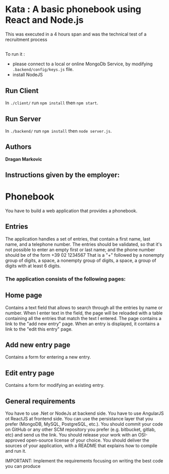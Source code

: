 # Kata : A basic phonebook using React and Node.js
This was executed in a 4 hours span and was the technical test of a recruitment process

## 
To run it :
- please connect to a local or online MongoDb Service, by modifying ` .backend/config/keys.js ` file.
- install NodeJS 

## Run Client
In `./client/` run `npm install` then  `npm start`.

## Run Server
In `./backend/` run `npm install` then  `node server.js`.

## Authors

**Dragan Markovic**


## Instructions given by the employer:

# Phonebook
You have to build a web application that provides a phonebook.

## Entries
The application handles a set of entries, that contain a first name, last name, and a telephone
number.
The entries should be validated, so that it's not possible to enter an empty first or last name; and
the phone number should be of the form
+39 02 1234567
That is a "+" followed by a nonempty group of digits, a space, a nonempty group of digits, a
space, a group of digits with at least 6 digits.

### The application consists of the following pages:

## Home page
Contains a text field that allows to search through all the entries by name or
number. When I enter text in the field, the page will be reloaded with a table
containing all the entries that match the text I entered.
The page contains a link to the "add new entry" page.
When an entry is displayed, it contains a link to the "edit this entry" page.

## Add new entry page
Contains a form for entering a new entry.

## Edit entry page
Contains a form for modifying an existing entry.

## General requirements
You have to use .Net or NodeJs at backend side.
You have to use AngularJS ot ReactJS at frontend side.
You can use the persistance layer that you prefer (MongoDB, MySQL, PostgreSQL, etc.).
You should commit your code on GitHub or any other SCM repository you prefer (e.g.
bitbucket, gitlab, etc) and send us the link.
You should release your work with an OSI-approved open-source license of your choice.
You should deliver the sources of your application, with a README that explains how to
compile and run it.

IMPORTANT: Implement the requirements focusing on writing the best code you can produce
